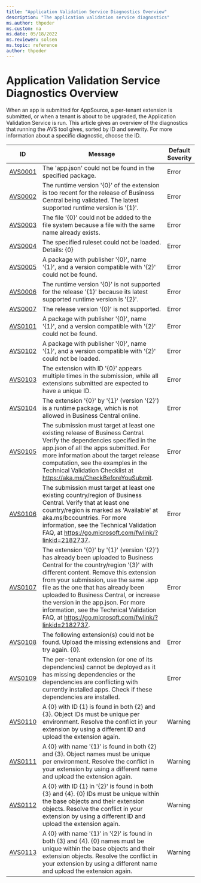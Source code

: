 ```yaml
---
title: "Application Validation Service Diagnostics Overview"
description: "The application validation service diagnostics"
ms.author: thpeder
ms.custom: na
ms.date: 05/18/2022
ms.reviewer: solsen
ms.topic: reference
author: thpeder
---
```


# Application Validation Service Diagnostics Overview

When an app is submitted for AppSource, a per-tenant extension is submitted, or when a tenant is about to be upgraded, the Application Validation Service is run. This article gives an overview of the diagnostics that running the AVS tool gives, sorted by ID and severity. For more information about a specific diagnostic, choose the ID.

|ID|Message|Default Severity|
|--|-----------|----------------|
|[AVS0001](diagnostic-avs0001.md)|The 'app.json' could not be found in the specified package.|Error|
|[AVS0002](diagnostic-avs0002.md)|The runtime version '{0}' of the extension is too recent for the release of Business Central being validated. The latest supported runtime version is '{1}'.|Error|
|[AVS0003](diagnostic-avs0003.md)|The file '{0}' could not be added to the file system because a file with the same name already exists.|Error|
|[AVS0004](diagnostic-avs0004.md)|The specified ruleset could not be loaded. Details: {0}|Error|
|[AVS0005](diagnostic-avs0005.md)|A package with publisher '{0}', name '{1}', and a version compatible with '{2}' could not be found.|Error|
|[AVS0006](diagnostic-avs0006.md)|The runtime version '{0}' is not supported for the release '{1}' because its latest supported runtime version is '{2}'.|Error|
|[AVS0007](diagnostic-avs0007.md)|The release version '{0}' is not supported.|Error|
|[AVS0101](diagnostic-avs0101.md)|A package with publisher '{0}', name '{1}', and a version compatible with '{2}' could not be found.|Error|
|[AVS0102](diagnostic-avs0102.md)|A package with publisher '{0}', name '{1}', and a version compatible with '{2}' could not be loaded.|Error|
|[AVS0103](diagnostic-avs0103.md)|The extension with ID '{0}' appears multiple times in the submission, while all extensions submitted are expected to have a unique ID.|Error|
|[AVS0104](diagnostic-avs0104.md)|The extension '{0}' by '{1}' (version '{2}') is a runtime package, which is not allowed in Business Central online.|Error|
|[AVS0105](diagnostic-avs0105.md)|The submission must target at least one existing release of Business Central. Verify the dependencies specified in the app.json of all the apps submitted. For more information about the target release computation, see the examples in the Technical Validation Checklist at https://aka.ms/CheckBeforeYouSubmit.|Error|
|[AVS0106](diagnostic-avs0106.md)|The submission must target at least one existing country/region of Business Central. Verify that at least one country/region is marked as 'Available' at aka.ms/bccountries. For more information, see the Technical Validation FAQ, at https://go.microsoft.com/fwlink/?linkid=2182737.|Error|
|[AVS0107](diagnostic-avs0107.md)|The extension '{0}' by '{1}' (version '{2}') has already been uploaded to Business Central for the country/region '{3}' with different content. Remove this extension from your submission, use the same .app file as the one that has already been uploaded to Business Central, or increase the version in the app.json. For more information, see the Technical Validation FAQ, at https://go.microsoft.com/fwlink/?linkid=2182737.|Error|
|[AVS0108](diagnostic-avs0108.md)|The following extension(s) could not be found. Upload the missing extensions and try again. {0}.|Error|
|[AVS0109](diagnostic-avs0109.md)|The per-tenant extension (or one of its dependencies) cannot be deployed as it has missing dependencies or the dependencies are conflicting with currently installed apps. Check if these dependencies are installed.|Error|
|[AVS0110](diagnostic-avs0110.md)|A {0} with ID {1} is found in both {2} and {3}. Object IDs must be unique per environment. Resolve the conflict in your extension by using a different ID and upload the extension again.|Warning|
|[AVS0111](diagnostic-avs0111.md)|A {0} with name '{1}' is found in both {2} and {3}. Object names must be unique per environment. Resolve the conflict in your extension by using a different name and upload the extension again.|Warning|
|[AVS0112](diagnostic-avs0112.md)|A {0} with ID {1} in '{2}' is found in both {3} and {4}. {0} IDs must be unique within the base objects and their extension objects. Resolve the conflict in your extension by using a different ID and upload the extension again.|Warning|
|[AVS0113](diagnostic-avs0113.md)|A {0} with name '{1}' in '{2}' is found in both {3} and {4}. {0} names must be unique within the base objects and their extension objects. Resolve the conflict in your extension by using a different name and upload the extension again.|Warning|

